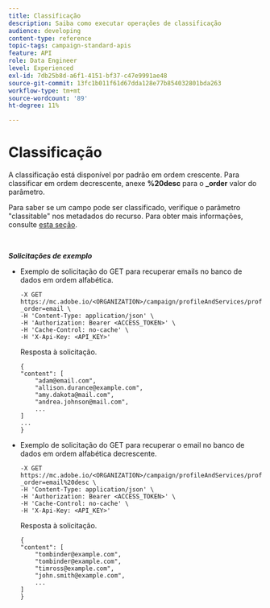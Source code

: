```yaml
---
title: Classificação
description: Saiba como executar operações de classificação
audience: developing
content-type: reference
topic-tags: campaign-standard-apis
feature: API
role: Data Engineer
level: Experienced
exl-id: 7db25b8d-a6f1-4151-bf37-c47e9991ae48
source-git-commit: 13fc1b011f61d67dda128e77b854032801bda263
workflow-type: tm+mt
source-wordcount: '89'
ht-degree: 11%

---
```


# Classificação

A classificação está disponível por padrão em ordem crescente. Para classificar em ordem decrescente, anexe **%20desc** para o **_order** valor do parâmetro.

Para saber se um campo pode ser classificado, verifique o parâmetro &quot;classitable&quot; nos metadados do recurso. Para obter mais informações, consulte [esta seção](../../api/using/metadata-mechanism.md).

<br/>

***Solicitações de exemplo***

* Exemplo de solicitação do GET para recuperar emails no banco de dados em ordem alfabética.

  ```
  -X GET https://mc.adobe.io/<ORGANIZATION>/campaign/profileAndServices/profile/email?_order=email \
  -H 'Content-Type: application/json' \
  -H 'Authorization: Bearer <ACCESS_TOKEN>' \
  -H 'Cache-Control: no-cache' \
  -H 'X-Api-Key: <API_KEY>'
  ```

  Resposta à solicitação.

  ```
  {
  "content": [
      "adam@email.com",
      "allison.durance@example.com",
      "amy.dakota@mail.com",
      "andrea.johnson@mail.com",
      ...
  ]
  ...
  }
  ```

* Exemplo de solicitação do GET para recuperar o email no banco de dados em ordem alfabética decrescente.

  ```
  -X GET https://mc.adobe.io/<ORGANIZATION>/campaign/profileAndServices/profile/email?_order=email%20desc \
  -H 'Content-Type: application/json' \
  -H 'Authorization: Bearer <ACCESS_TOKEN>' \
  -H 'Cache-Control: no-cache' \
  -H 'X-Api-Key: <API_KEY>'
  ```

  Resposta à solicitação.

  ```
  {
  "content": [
      "tombinder@example.com",
      "tombinder@example.com",
      "timross@example.com",
      "john.smith@example.com",
      ...
  ]
  }
  ```
